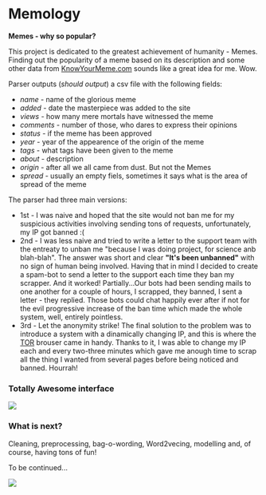# Memology
**Memes - why so popular?**


This project is dedicated to the greatest achievement of humanity - Memes. Finding out the popularity of a meme based on its description and some other data from [KnowYourMeme.com](http://KnowYourMeme.com) sounds like a great idea for me. Wow.

Parser outputs (*should output*) a csv file with the following fields:
- *name* - name of the glorious meme
- *added* - date the masterpiece was added to the site
- *views* - how many mere mortals have witnessed the meme
- *comments* - number of those, who dares to express their opinions
- *status* - if the meme has been approved
- *year* - year of the appearence of the origin of the meme
- *tags* - what tags have been given to the meme
- *about* - description
- *origin* - after all we all came from dust. But not the Memes
- *spread* - usually an empty fiels, sometimes it says what is the area of spread of the meme

The parser had three main versions:
- 1st - I was naive and hoped that the site would not ban me for my suspicious activities involving sending tons of requests, unfortunately, my IP got banned :(
- 2nd - I was less naive and tried to write a letter to the support team with the entreaty to unban me "because I was doing project, for science anb blah-blah". The answer was short and clear **"It's been unbanned"** with no sign of human being involved. Having that in mind I decided to create a spam-bot to send a letter to the support each time they ban my scrapper. And it worked! Partially...Our bots had been sending mails to one another for a couple of hours, I scrapped, they banned, I sent a letter - they replied. Those bots could chat happily ever after if not for the evil progressive increase of the ban time which made the whole system, well, entirely pointless. 
- 3rd - Let the anonymity strike! The final solution to the problem was to introduce a system with a dinamically changing IP, and this is where the [TOR](https://www.torproject.org/projects/torbrowser.html.en) brouser came in handy. Thanks to it, I was able to change my IP each and every two-three minutes which gave me anough time to scrap all the thing I wanted from several pages before being noticed and banned. Hourrah!

### Totally Awesome interface
![](https://habrastorage.org/files/d64/47e/ac9/d6447eac989f4453839529414b0bc20e.png)

### What is next?
Cleaning, preprocessing, bag-o-wording, Word2vecing, modelling and, of course, having tons of fun!

To be continued...


![](https://lh3.googleusercontent.com/2lV4Nm6oa9_hY2t-9tBbo3RAuEzcraalogZT0oPDmBqic4tWXliMP_PPWMfG4nnr0vxF=h1264)
